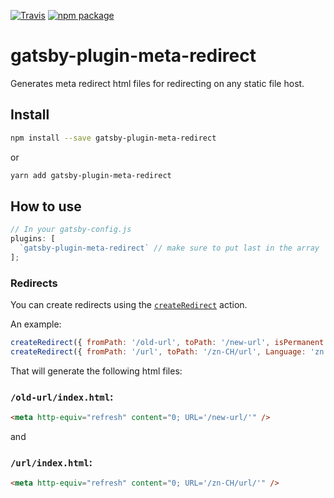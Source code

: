 [![Travis][build-badge]][build]
[![npm package][npm-badge]][npm]

# gatsby-plugin-meta-redirect

Generates meta redirect html files for redirecting on any static file host.

## Install

```sh
npm install --save gatsby-plugin-meta-redirect
```

or

```sh
yarn add gatsby-plugin-meta-redirect
```

## How to use

```js
// In your gatsby-config.js
plugins: [
  `gatsby-plugin-meta-redirect` // make sure to put last in the array
];
```

### Redirects

You can create redirects using the [`createRedirect`](https://www.gatsbyjs.org/docs/bound-action-creators/#createRedirect) action.

An example:

```js
createRedirect({ fromPath: '/old-url', toPath: '/new-url', isPermanent: true });
createRedirect({ fromPath: '/url', toPath: '/zn-CH/url', Language: 'zn' });
```

That will generate the following html files:

### `/old-url/index.html`:

```html
<meta http-equiv="refresh" content="0; URL='/new-url/'" />
```

and

### `/url/index.html`:

```html
<meta http-equiv="refresh" content="0; URL='/zn-CH/url/'" />
```

[build-badge]: https://img.shields.io/travis/getchalk/gatsby-plugin-meta-redirect/master.png?style=flat-square
[build]: https://travis-ci.org/getchalk/gatsby-plugin-meta-redirect
[npm-badge]: https://img.shields.io/npm/v/gatsby-plugin-meta-redirect.png?style=flat-square
[npm]: https://www.npmjs.org/package/gatsby-plugin-meta-redirect
